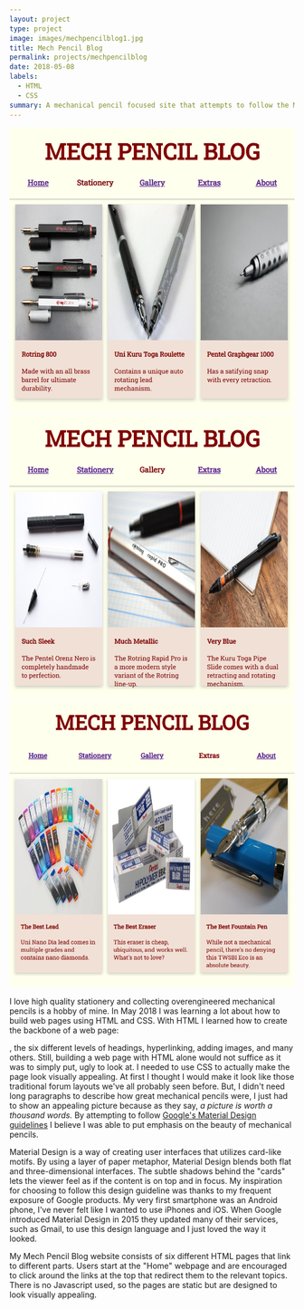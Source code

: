 ```yaml
---
layout: project
type: project
image: images/mechpencilblog1.jpg
title: Mech Pencil Blog
permalink: projects/mechpencilblog
date: 2018-05-08
labels:
  - HTML
  - CSS
summary: A mechanical pencil focused site that attempts to follow the Material Design guidelines by Google.
---
```


<div class="ui small rounded images">
  <img class="ui image" src="../images/mechpencilblog2.jpg">
  <img class="ui image" src="../images/mechpencilblog3.jpg">
  <img class="ui image" src="../images/mechpencilblog4.jpg">
</div>

I love high quality stationery and collecting overengineered mechanical pencils is a hobby of mine. In May 2018 I was learning a lot about how to build web pages using HTML and CSS. With HTML I learned how to create the backbone of a web page: <div>, the six different levels of headings, hyperlinking, adding images, and many others. Still, building a web page with HTML alone would not suffice as it was to simply put, ugly to look at. I needed to use CSS to actually make the page look visually appealing. At first I thought I would make it look like those traditional forum layouts we've all probably seen before. But, I didn't need long paragraphs to describe how great mechanical pencils were, I just had to show an appealing picture because as they say, *a picture is worth a thousand words.* By attempting to follow [Google's Material Design guidelines](https://material.io/design) I believe I was able to put emphasis on the beauty of mechanical pencils. 

Material Design is a way of creating user interfaces that utilizes card-like motifs. By using a layer of paper metaphor, Material Design blends both flat and three-dimensional interfaces. The subtle shadows behind the "cards" lets the viewer feel as if the content is on top and in focus. My inspiration for choosing to follow this design guideline was thanks to my frequent exposure of Google products. My very first smartphone was an Android phone, I've never felt like I wanted to use iPhones and iOS. When Google introduced Material Design in 2015 they updated many of their services, such as Gmail, to use this design language and I just loved the way it looked. 

My Mech Pencil Blog website consists of six different HTML pages that link to different parts. Users start at the "Home" webpage and are encouraged to click around the links at the top that redirect them to the relevant topics. There is no Javascript used, so the pages are static but are designed to look visually appealing. 
